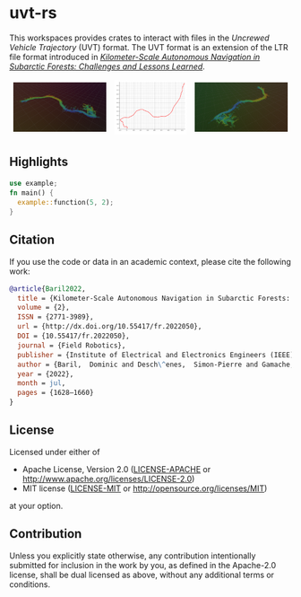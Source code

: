 # uvt-rs

This workspaces provides crates to interact with files in the _Uncrewed Vehicle Trajectory_ (UVT) format.
The UVT format is an extension of the LTR file format introduced in [_Kilometer-Scale Autonomous Navigation in Subarctic Forests: Challenges and Lessons Learned_](https://doi.org/10.55417/fr.2022050).

<table>
  <thead>
    <tr>
      <td>
        <img alt="UVT in Rerun" src="crates/uvt-viz3d/assets/rerun01.png" />
      </td>
      <td>
        <img alt="A top view of a UVT file" src="crates/uvt-plot/assets/traj-plot.png" />
      </td>
      <td>
        <img alt="UVT in Rerun" src="crates/uvt-viz3d/assets/rerun02.png" />
      </td>
    </tr>
  </thead>
</table>

## Highlights

<!-- TODO: Add highlights -->

```rs
use example;
fn main() {
  example::function(5, 2);
}
```

## Citation

If you use the code or data in an academic context, please cite the following work:

```bibtex
@article{Baril2022,
  title = {Kilometer-Scale Autonomous Navigation in Subarctic Forests: Challenges and Lessons Learned},
  volume = {2},
  ISSN = {2771-3989},
  url = {http://dx.doi.org/10.55417/fr.2022050},
  DOI = {10.55417/fr.2022050},
  journal = {Field Robotics},
  publisher = {Institute of Electrical and Electronics Engineers (IEEE)},
  author = {Baril,  Dominic and Desch\^enes,  Simon-Pierre and Gamache,  Olivier and Vaidis,  Maxime and LaRocque,  Damien and Laconte,  Johann and Kubelka,  Vladimír and Giguère,  Philippe and Pomerleau,  Fran\c{c}ois},
  year = {2022},
  month = jul,
  pages = {1628–1660}
}
```

## License

Licensed under either of

 * Apache License, Version 2.0
   ([LICENSE-APACHE](LICENSE-APACHE) or <http://www.apache.org/licenses/LICENSE-2.0>)
 * MIT license
   ([LICENSE-MIT](LICENSE-MIT) or <http://opensource.org/licenses/MIT>)

at your option.

## Contribution

Unless you explicitly state otherwise, any contribution intentionally submitted
for inclusion in the work by you, as defined in the Apache-2.0 license, shall be
dual licensed as above, without any additional terms or conditions.
